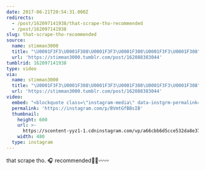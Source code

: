 ```yaml
---
date: 2017-06-21T20:54:31.000Z
redirects:
  - /post/162097141938/that-scrape-tho-recommended
  - /post/162097141938
slug: that-scrape-tho-recommended
source:
  name: stimman3000
  title: "\U0001F3F3️‍\U0001F308\U0001F3F3️‍\U0001F308\U0001F3F3️‍\U0001F308"
  url: 'https://stimman3000.tumblr.com/post/162088383044'
tumblrid: 162097141938
type: video
via:
  name: stimman3000
  title: "\U0001F3F3️‍\U0001F308\U0001F3F3️‍\U0001F308\U0001F3F3️‍\U0001F308"
  url: 'https://stimman3000.tumblr.com/post/162088383044'
video:
  embed: "<blockquote class=\"instagram-media\" data-instgrm-permalink=\"https://www.instagram.com/p/BVmtGfBBsIB/?utm_source=ig_embed&amp;utm_medium=loading\" data-instgrm-version=\"12\" style=\" background:#FFF; border:0; border-radius:3px; box-shadow:0 0 1px 0 rgba(0,0,0,0.5),0 1px 10px 0 rgba(0,0,0,0.15); margin: 1px; max-width: 500px; min-width:326px; padding:0; width:99.375%; width:-webkit-calc(100% - 2px); width:calc(100% - 2px);\"><div style=\"padding:16px;\"> <a href=\"https://www.instagram.com/p/BVmtGfBBsIB/?utm_source=ig_embed&amp;utm_medium=loading\" style=\" background:#FFFFFF; line-height:0; padding:0 0; text-align:center; text-decoration:none; width:100%;\" target=\"_blank\"> <div style=\" display: flex; flex-direction: row; align-items: center;\"> <div style=\"background-color: #F4F4F4; border-radius: 50%; flex-grow: 0; height: 40px; margin-right: 14px; width: 40px;\"></div> <div style=\"display: flex; flex-direction: column; flex-grow: 1; justify-content: center;\"> <div style=\" background-color: #F4F4F4; border-radius: 4px; flex-grow: 0; height: 14px; margin-bottom: 6px; width: 100px;\"></div> <div style=\" background-color: #F4F4F4; border-radius: 4px; flex-grow: 0; height: 14px; width: 60px;\"></div></div></div><div style=\"padding: 19% 0;\"></div><div style=\"display:block; height:50px; margin:0 auto 12px; width:50px;\"><svg width=\"50px\" height=\"50px\" viewBox=\"0 0 60 60\" version=\"1.1\" xmlns=\"https://www.w3.org/2000/svg\" xmlns:xlink=\"https://www.w3.org/1999/xlink\"><g stroke=\"none\" stroke-width=\"1\" fill=\"none\" fill-rule=\"evenodd\"><g transform=\"translate(-511.000000, -20.000000)\" fill=\"#000000\"><g><path d=\"M556.869,30.41 C554.814,30.41 553.148,32.076 553.148,34.131 C553.148,36.186 554.814,37.852 556.869,37.852 C558.924,37.852 560.59,36.186 560.59,34.131 C560.59,32.076 558.924,30.41 556.869,30.41 M541,60.657 C535.114,60.657 530.342,55.887 530.342,50 C530.342,44.114 535.114,39.342 541,39.342 C546.887,39.342 551.658,44.114 551.658,50 C551.658,55.887 546.887,60.657 541,60.657 M541,33.886 C532.1,33.886 524.886,41.1 524.886,50 C524.886,58.899 532.1,66.113 541,66.113 C549.9,66.113 557.115,58.899 557.115,50 C557.115,41.1 549.9,33.886 541,33.886 M565.378,62.101 C565.244,65.022 564.756,66.606 564.346,67.663 C563.803,69.06 563.154,70.057 562.106,71.106 C561.058,72.155 560.06,72.803 558.662,73.347 C557.607,73.757 556.021,74.244 553.102,74.378 C549.944,74.521 548.997,74.552 541,74.552 C533.003,74.552 532.056,74.521 528.898,74.378 C525.979,74.244 524.393,73.757 523.338,73.347 C521.94,72.803 520.942,72.155 519.894,71.106 C518.846,70.057 518.197,69.06 517.654,67.663 C517.244,66.606 516.755,65.022 516.623,62.101 C516.479,58.943 516.448,57.996 516.448,50 C516.448,42.003 516.479,41.056 516.623,37.899 C516.755,34.978 517.244,33.391 517.654,32.338 C518.197,30.938 518.846,29.942 519.894,28.894 C520.942,27.846 521.94,27.196 523.338,26.654 C524.393,26.244 525.979,25.756 528.898,25.623 C532.057,25.479 533.004,25.448 541,25.448 C548.997,25.448 549.943,25.479 553.102,25.623 C556.021,25.756 557.607,26.244 558.662,26.654 C560.06,27.196 561.058,27.846 562.106,28.894 C563.154,29.942 563.803,30.938 564.346,32.338 C564.756,33.391 565.244,34.978 565.378,37.899 C565.522,41.056 565.552,42.003 565.552,50 C565.552,57.996 565.522,58.943 565.378,62.101 M570.82,37.631 C570.674,34.438 570.167,32.258 569.425,30.349 C568.659,28.377 567.633,26.702 565.965,25.035 C564.297,23.368 562.623,22.342 560.652,21.575 C558.743,20.834 556.562,20.326 553.369,20.18 C550.169,20.033 549.148,20 541,20 C532.853,20 531.831,20.033 528.631,20.18 C525.438,20.326 523.257,20.834 521.349,21.575 C519.376,22.342 517.703,23.368 516.035,25.035 C514.368,26.702 513.342,28.377 512.574,30.349 C511.834,32.258 511.326,34.438 511.181,37.631 C511.035,40.831 511,41.851 511,50 C511,58.147 511.035,59.17 511.181,62.369 C511.326,65.562 511.834,67.743 512.574,69.651 C513.342,71.625 514.368,73.296 516.035,74.965 C517.703,76.634 519.376,77.658 521.349,78.425 C523.257,79.167 525.438,79.673 528.631,79.82 C531.831,79.965 532.853,80.001 541,80.001 C549.148,80.001 550.169,79.965 553.369,79.82 C556.562,79.673 558.743,79.167 560.652,78.425 C562.623,77.658 564.297,76.634 565.965,74.965 C567.633,73.296 568.659,71.625 569.425,69.651 C570.167,67.743 570.674,65.562 570.82,62.369 C570.966,59.17 571,58.147 571,50 C571,41.851 570.966,40.831 570.82,37.631\"></path></g></g></g></svg></div><div style=\"padding-top: 8px;\"> <div style=\" color:#3897f0; font-family:Arial,sans-serif; font-size:14px; font-style:normal; font-weight:550; line-height:18px;\"> View this post on Instagram</div></div><div style=\"padding: 12.5% 0;\"></div> <div style=\"display: flex; flex-direction: row; margin-bottom: 14px; align-items: center;\"><div> <div style=\"background-color: #F4F4F4; border-radius: 50%; height: 12.5px; width: 12.5px; transform: translateX(0px) translateY(7px);\"></div> <div style=\"background-color: #F4F4F4; height: 12.5px; transform: rotate(-45deg) translateX(3px) translateY(1px); width: 12.5px; flex-grow: 0; margin-right: 14px; margin-left: 2px;\"></div> <div style=\"background-color: #F4F4F4; border-radius: 50%; height: 12.5px; width: 12.5px; transform: translateX(9px) translateY(-18px);\"></div></div><div style=\"margin-left: 8px;\"> <div style=\" background-color: #F4F4F4; border-radius: 50%; flex-grow: 0; height: 20px; width: 20px;\"></div> <div style=\" width: 0; height: 0; border-top: 2px solid transparent; border-left: 6px solid #f4f4f4; border-bottom: 2px solid transparent; transform: translateX(16px) translateY(-4px) rotate(30deg)\"></div></div><div style=\"margin-left: auto;\"> <div style=\" width: 0px; border-top: 8px solid #F4F4F4; border-right: 8px solid transparent; transform: translateY(16px);\"></div> <div style=\" background-color: #F4F4F4; flex-grow: 0; height: 12px; width: 16px; transform: translateY(-4px);\"></div> <div style=\" width: 0; height: 0; border-top: 8px solid #F4F4F4; border-left: 8px solid transparent; transform: translateY(-4px) translateX(8px);\"></div></div></div> <div style=\"display: flex; flex-direction: column; flex-grow: 1; justify-content: center; margin-bottom: 24px;\"> <div style=\" background-color: #F4F4F4; border-radius: 4px; flex-grow: 0; height: 14px; margin-bottom: 6px; width: 224px;\"></div> <div style=\" background-color: #F4F4F4; border-radius: 4px; flex-grow: 0; height: 14px; width: 144px;\"></div></div></a><p style=\" color:#c9c8cd; font-family:Arial,sans-serif; font-size:14px; line-height:17px; margin-bottom:0; margin-top:8px; overflow:hidden; padding:8px 0 7px; text-align:center; text-overflow:ellipsis; white-space:nowrap;\"><a href=\"https://www.instagram.com/p/BVmtGfBBsIB/?utm_source=ig_embed&amp;utm_medium=loading\" style=\" color:#c9c8cd; font-family:Arial,sans-serif; font-size:14px; font-style:normal; font-weight:normal; line-height:17px; text-decoration:none;\" target=\"_blank\">A post shared by AMELIΛ\U0001F3A8 (@ameliaa.art)</a> on <time style=\" font-family:Arial,sans-serif; font-size:14px; line-height:17px;\" datetime=\"2017-06-21T14:20:46+00:00\">Jun 21, 2017 at 7:20am PDT</time></p></div></blockquote>\n<script async src=\"//www.instagram.com/embed.js\"></script>"
  permalink: 'https://instagram.com/p/BVmtGfBBsIB'
  thumbnail:
    height: 600
    url: >-
      https://scontent-yyz1-1.cdninstagram.com/vp/a66cbb6d5cce532da8e37637e7b486de/5C13B3D9/t51.2885-15/e15/p480x480/19367827_143985106162650_5593818036839645184_n.jpg
    width: 480
  type: instagram
---
```

<p>that scrape tho.  🎧 recommended👂🏼〰〰</p>
